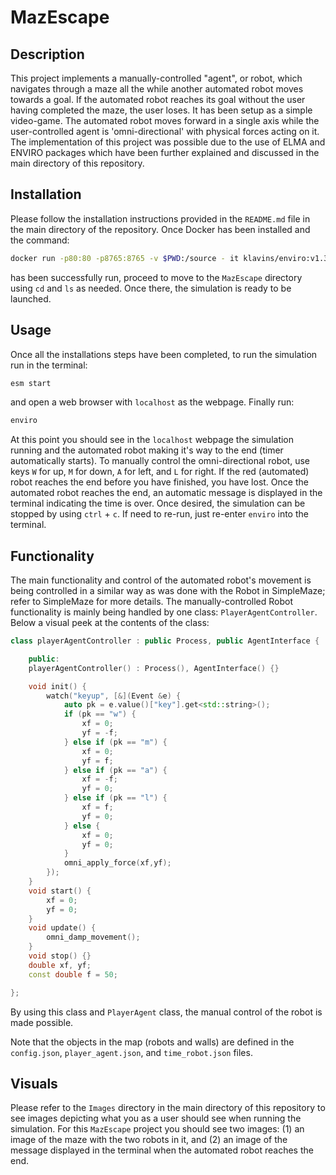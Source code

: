 MazEscape
===

Description
---

This project implements a manually-controlled "agent", or robot, which navigates through a maze all the while another automated robot moves towards a goal. If the automated robot reaches its goal without the user having completed the maze, the user loses. It has been setup as a simple video-game. The automated robot moves forward in a single axis while the user-controlled agent is 'omni-directional' with physical forces acting on it. The implementation of this project was possible due to the use of ELMA and ENVIRO packages which  have been further explained and discussed in the main directory of this repository. 

Installation
---

Please follow the installation instructions provided in the `README.md` file in the main directory of the repository. Once Docker has been installed and the command: <br />
```bash
docker run -p80:80 -p8765:8765 -v $PWD:/source - it klavins/enviro:v1.3 bash
```
has been successfully run, proceed to move to the `MazEscape` directory using `cd` and `ls` as needed. Once there, the simulation is ready to be launched. 

Usage
---

Once all the installations steps have been completed, to run the simulation run in the terminal: <br />
```bash
esm start
```
and open a web browser with `localhost` as the webpage. Finally run: <br />
```bash
enviro
``` 
At this point you should see in the `localhost` webpage the simulation running and the automated robot making it's way to the end (timer automatically starts). To manually control the omni-directional robot, use keys `W` for up, `M` for down, `A` for left, and `L` for right. If the red (automated) robot reaches the end before you have finished, you have lost. Once the automated robot reaches the end, an automatic message is displayed in the terminal indicating the time is over. Once desired, the simulation can be stopped by using `ctrl` + `c`. If need to re-run, just re-enter `enviro` into the terminal.

Functionality
---

The main functionality and control of the automated robot's movement is being controlled in a similar way as was done with the Robot in SimpleMaze; refer to SimpleMaze for more details. The manually-controlled Robot functionality is mainly being handled by one class: `PlayerAgentController`.  Below a visual peek at the contents of the class: <br /> 

```c++
class playerAgentController : public Process, public AgentInterface {

    public:
    playerAgentController() : Process(), AgentInterface() {}

    void init() {
        watch("keyup", [&](Event &e) {
            auto pk = e.value()["key"].get<std::string>();
            if (pk == "w") {
                xf = 0;
                yf = -f;
            } else if (pk == "m") {
                xf = 0;
                yf = f;
            } else if (pk == "a") {
                xf = -f;
                yf = 0;
            } else if (pk == "l") {
                xf = f;
                yf = 0;
            } else {
                xf = 0;
                yf = 0;
            }
            omni_apply_force(xf,yf);
        });
    }
    void start() {
        xf = 0;
        yf = 0;
    }
    void update() {
        omni_damp_movement();
    }
    void stop() {}
    double xf, yf;
    const double f = 50;

};
```
By using this class and `PlayerAgent` class, the manual control of the robot is made possible. <br />

Note that the objects in the map (robots and walls) are defined in the `config.json`, `player_agent.json`, and `time_robot.json` files.

Visuals
---

Please refer to the `Images` directory in the main directory of this repository to see images depicting what you as a user should see when running the simulation. For this `MazEscape` project you should see two images: (1) an image of the maze with the two robots in it, and (2) an image of the message displayed in the terminal when the automated robot reaches the end.